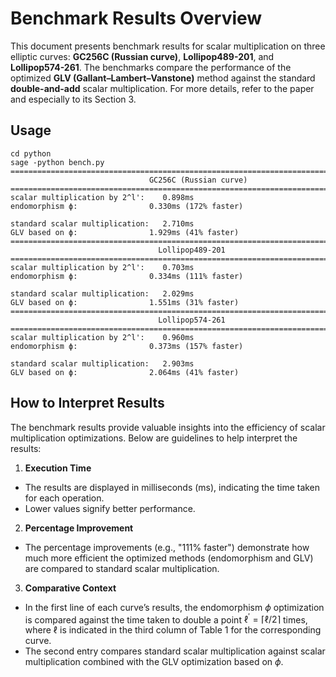 # Benchmark Results Overview

This document presents benchmark results for scalar multiplication on three elliptic curves: **GC256C (Russian curve)**, **Lollipop489-201**, and **Lollipop574-261**. The benchmarks compare the performance of the optimized **GLV (Gallant–Lambert–Vanstone)** method against the standard **double-and-add** scalar multiplication. For more details, refer to the paper and especially to its Section 3.


## Usage

```shell
cd python
sage -python bench.py 
================================================================================
                               GC256C (Russian curve)                                    
================================================================================
scalar multiplication by 2^l':    0.898ms
endomorphism ϕ:                0.330ms (172% faster)

standard scalar multiplication:   2.710ms
GLV based on ϕ:                1.929ms (41% faster)
================================================================================
                                 Lollipop489-201                                 
================================================================================
scalar multiplication by 2^l':    0.703ms
endomorphism ϕ:                0.334ms (111% faster)

standard scalar multiplication:   2.029ms
GLV based on ϕ:                1.551ms (31% faster)
================================================================================
                                 Lollipop574-261                                 
================================================================================
scalar multiplication by 2^l':    0.960ms
endomorphism ϕ:                0.373ms (157% faster)

standard scalar multiplication:   2.903ms
GLV based on ϕ:                2.064ms (41% faster)
```
## How to Interpret Results

The benchmark results provide valuable insights into the efficiency of scalar multiplication optimizations. Below are guidelines to help interpret the results:

1. **Execution Time**
  * The results are displayed in milliseconds (ms), indicating the time taken for each operation.
  * Lower values signify better performance.
2. **Percentage Improvement**
 * The percentage improvements (e.g., "111% faster") demonstrate how much more efficient the optimized methods (endomorphism and GLV) are compared to standard scalar multiplication.
3. **Comparative Context**
 * In the first line of each curve’s results, the endomorphism $\phi$ optimization is compared against the time taken to double a point $\ell^\prime = \lceil \ell/2 \rceil$ times, where $\ell$ is indicated in the third column of Table 1 for the corresponding curve.
 * The second entry compares standard scalar multiplication against scalar multiplication combined with the GLV optimization based on $\phi$.
 
